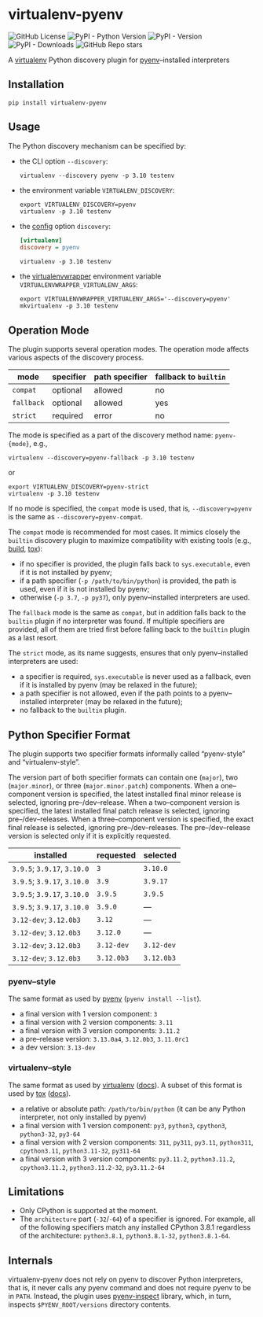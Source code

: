 # virtualenv-pyenv

![GitHub License](https://img.shields.io/github/license/un-def/virtualenv-pyenv?style=flat-square)
![PyPI - Python Version](https://img.shields.io/pypi/pyversions/virtualenv-pyenv?style=flat-square)
![PyPI - Version](https://img.shields.io/pypi/v/virtualenv-pyenv?style=flat-square)
![PyPI - Downloads](https://img.shields.io/pypi/dm/virtualenv-pyenv?style=flat-square)
![GitHub Repo stars](https://img.shields.io/github/stars/un-def/virtualenv-pyenv?style=flat-square)

A [virtualenv][virtualenv] Python discovery plugin for [pyenv][pyenv]–installed interpreters

## Installation

```shell
pip install virtualenv-pyenv
```

## Usage

The Python discovery mechanism can be specified by:

* the CLI option `--discovery`:
  ```shell
  virtualenv --discovery pyenv -p 3.10 testenv
  ```

* the environment variable `VIRTUALENV_DISCOVERY`:
  ```shell
  export VIRTUALENV_DISCOVERY=pyenv
  virtualenv -p 3.10 testenv
  ```

* the [config][virtualenv-docs-config-file] option `discovery`:
  ```ini
  [virtualenv]
  discovery = pyenv
  ```

  ```shell
  virtualenv -p 3.10 testenv
  ```

* the [virtualenvwrapper][virtualenvwrapper] environment variable `VIRTUALENVWRAPPER_VIRTUALENV_ARGS`:
  ```shell
  export VIRTUALENVWRAPPER_VIRTUALENV_ARGS='--discovery=pyenv'
  mkvirtualenv -p 3.10 testenv
  ```

## Operation Mode

The plugin supports several operation modes. The operation mode affects various aspects of the discovery process.

|mode      |specifier|path specifier|fallback to `builtin`|
|----------|---------|--------------|---------------------|
|`compat`  |optional |allowed       |no                   |
|`fallback`|optional |allowed       |yes                  |
|`strict`  |required |error         |no                   |

The mode is specified as a part of the discovery method name: `pyenv-{mode}`, e.g.,

```shell
virtualenv --discovery=pyenv-fallback -p 3.10 testenv
```

or

```shell
export VIRTUALENV_DISCOVERY=pyenv-strict
virtualenv -p 3.10 testenv
```

If no mode is specified, the `compat` mode is used, that is, `--discovery=pyenv` is the same as `--discovery=pyenv-compat`.

The `compat` mode is recommended for most cases. It mimics closely the `builtin` discovery plugin to maximize compatibility with existing tools (e.g., [build][build], [tox][tox]):

* if no specifier is provided, the plugin falls back to `sys.executable`, even if it is not installed by pyenv;
* if a path specifier (`-p /path/to/bin/python`) is provided, the path is used, even if it is not installed by pyenv;
* otherwise (`-p 3.7`, `-p py37`), only pyenv–installed interpreters are used.

The `fallback` mode is the same as `compat`, but in addition falls back to the `builtin` plugin if no interpreter was found. If multiple specifiers are provided, all of them are tried first before falling back to the `builtin` plugin as a last resort.

The `strict` mode, as its name suggests, ensures that only pyenv–installed interpreters are used:

* a specifier is required, `sys.executable` is never used as a fallback, even if it is installed by pyenv (may be relaxed in the future);
* a path specifier is not allowed, even if the path points to a pyenv–installed interpreter (may be relaxed in the future);
* no fallback to the `builtin` plugin.

## Python Specifier Format

The plugin supports two specifier formats informally called “pyenv-style” and “virtualenv-style”.

The version part of both specifier formats can contain one (`major`), two (`major.minor`), or three (`major.minor.patch`) components. When a one–component version is specified, the latest installed final minor release is selected, ignoring pre–/dev–release. When a two–component version is specified, the latest installed final patch release is selected, ignoring pre–/dev–releases. When a three–component version is specified, the exact final release is selected, ignoring pre–/dev–releases. The pre–/dev–release version is selected only if it is explicitly requested.

|installed                  |requested |selected  |
|---------------------------|----------|----------|
|`3.9.5`; `3.9.17`, `3.10.0`|`3`       |`3.10.0`  |
|`3.9.5`; `3.9.17`, `3.10.0`|`3.9`     |`3.9.17`  |
|`3.9.5`; `3.9.17`, `3.10.0`|`3.9.5`   |`3.9.5`   |
|`3.9.5`; `3.9.17`, `3.10.0`|`3.9.0`   |—         |
|`3.12-dev`; `3.12.0b3`     |`3.12`    |—         |
|`3.12-dev`; `3.12.0b3`     |`3.12.0`  |—         |
|`3.12-dev`; `3.12.0b3`     |`3.12-dev`|`3.12-dev`|
|`3.12-dev`; `3.12.0b3`     |`3.12.0b3`|`3.12.0b3`|

### pyenv–style

The same format as used by [pyenv][pyenv] (`pyenv install --list`).

* a final version with 1 version component: `3`
* a final version with 2 version components: `3.11`
* a final version with 3 version components: `3.11.2`
* a pre–release version: `3.13.0a4`, `3.12.0b3`, `3.11.0rc1`
* a dev version: `3.13-dev`

### virtualenv–style

The same format as used by [virtualenv][virtualenv] ([docs][virtualenv-docs-specifier-format]). A subset of this format is used by [tox][tox] ([docs][tox-docs-testenv-factors]).

* a relative or absolute path: `/path/to/bin/python` (it can be any Python interpreter, not only installed by pyenv)
* a final version with 1 version component: `py3`, `python3`, `cpython3`, `python3-32`, `py3-64`
* a final version with 2 version components: `311`, `py311`, `py3.11`, `python311`, `cpython3.11`, `python3.11-32`, `py311-64`
* a final version with 3 version components: `py3.11.2`, `python3.11.2`, `cpython3.11.2`, `python3.11.2-32`, `py3.11.2-64`

## Limitations

* Only CPython is supported at the moment.
* The `architecture` part (`-32`/`-64`) of a specifier is ignored. For example, all of the following specifiers match any installed CPython 3.8.1 regardless of the architecture: `python3.8.1`, `python3.8.1-32`, `python3.8.1-64`.

## Internals

virtualenv-pyenv does not rely on pyenv to discover Python interpreters, that is, it never calls any pyenv command and does not require pyenv to be in `PATH`. Instead, the plugin uses [pyenv-inspect][pyenv-inspect] library, which, in turn, inspects `$PYENV_ROOT/versions` directory contents.


[virtualenv]: https://virtualenv.pypa.io/
[pyenv]: https://github.com/pyenv/pyenv
[virtualenvwrapper]: https://virtualenvwrapper.readthedocs.io/en/latest/
[tox]: https://tox.wiki/en/latest/
[pyenv-inspect]: https://github.com/un-def/pyenv-inspect
[build]: https://github.com/pypa/build
[virtualenv-docs-config-file]: https://virtualenv.pypa.io/en/latest/cli_interface.html#configuration-file
[virtualenv-docs-specifier-format]: https://virtualenv.pypa.io/en/latest/user_guide.html#python-discovery
[tox-docs-testenv-factors]: https://tox.wiki/en/latest/user_guide.html#test-environments
